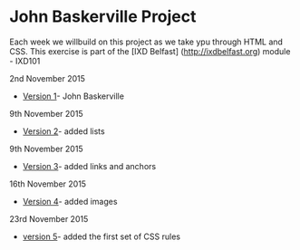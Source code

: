 John Baskerville Project
========================

Each week we willbuild on this project as we take ypu through HTML and CSS. This exercise is part of the [IXD Belfast] (http://ixdbelfast.org) module - IXD101

2nd November 2015

+ [Version 1](https://Chriskeno.github.io/john-baskerville/john_baskerville_version1.html)- John Baskerville
 
9th November 2015

+ [Version 2](https://Chriskeno.github.io/john-baskerville/john_baskerville_version2.html)- added lists

9th November 2015

+ [Version 3](https://Chriskeno.github.io/john-baskerville/john_baskerville_version3.html)- added links and anchors
 
16th November 2015

+ [Version 4](https://Chriskeno.github.io/john-baskerville/john_baskerville_version4.html)- added images
 
23rd November 2015

+ [version 5](https://Chriskeno.github.io/john-baskerville/john_baskerville_version5.html)- added the first set of CSS rules 



